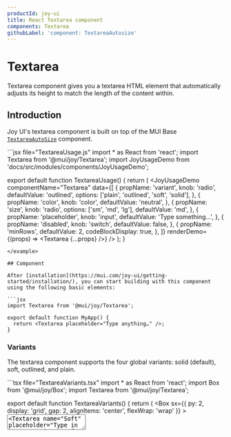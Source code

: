 ```yaml
---
productId: joy-ui
title: React Textarea component
components: Textarea
githubLabel: 'component: TextareaAutosize'
---
```


# Textarea

Textarea component gives you a textarea HTML element that automatically adjusts its height to match the length of the content within.

## Introduction

Joy UI's textarea component is built on top of the MUI Base [`TextareaAutoSize`](https://mui.com/base-ui/react-textarea-autosize/) component.

<example name="TextareaUsage">
```jsx file="TextareaUsage.js"
import * as React from 'react';
import Textarea from '@mui/joy/Textarea';
import JoyUsageDemo from 'docs/src/modules/components/JoyUsageDemo';

export default function TextareaUsage() {
  return (
    <JoyUsageDemo
      componentName="Textarea"
      data={[
        {
          propName: 'variant',
          knob: 'radio',
          defaultValue: 'outlined',
          options: ['plain', 'outlined', 'soft', 'solid'],
        },
        {
          propName: 'color',
          knob: 'color',
          defaultValue: 'neutral',
        },
        {
          propName: 'size',
          knob: 'radio',
          options: ['sm', 'md', 'lg'],
          defaultValue: 'md',
        },
        {
          propName: 'placeholder',
          knob: 'input',
          defaultValue: 'Type something…',
        },
        {
          propName: 'disabled',
          knob: 'switch',
          defaultValue: false,
        },
        {
          propName: 'minRows',
          defaultValue: 2,
          codeBlockDisplay: true,
        },
      ]}
      renderDemo={(props) => <Textarea {...props} />}
    />
  );
}
```
</example>

## Component

After [installation](https://mui.com/joy-ui/getting-started/installation/), you can start building with this component using the following basic elements:

```jsx
import Textarea from '@mui/joy/Textarea';

export default function MyApp() {
  return <Textarea placeholder="Type anything…" />;
}
```

### Variants

The textarea component supports the four global variants: solid (default), soft, outlined, and plain.

<example name="TextareaVariants">
```tsx file="TextareaVariants.tsx"
import * as React from 'react';
import Box from '@mui/joy/Box';
import Textarea from '@mui/joy/Textarea';

export default function TextareaVariants() {
  return (
    <Box
      sx={{ py: 2, display: 'grid', gap: 2, alignItems: 'center', flexWrap: 'wrap' }}
    >
      <Textarea name="Solid" placeholder="Type in here…" variant="solid" />
      <Textarea name="Soft" placeholder="Type in here…" variant="soft" />
      <Textarea name="Outlined" placeholder="Type in here…" variant="outlined" />
      <Textarea name="Plain" placeholder="Type in here…" variant="plain" />
    </Box>
  );
}
```
</example>

### Sizes

The textarea component comes with three sizes out of the box: `sm`, `md` (the default), and `lg`.

<example name="TextareaSizes">
```tsx file="TextareaSizes.tsx"
import * as React from 'react';
import Box from '@mui/joy/Box';
import Textarea from '@mui/joy/Textarea';

export default function TextareaSizes() {
  return (
    <Box sx={{ display: 'flex', gap: 2, alignItems: 'center', flexWrap: 'wrap' }}>
      <Textarea size="sm" name="Size" placeholder="Small" />
      <Textarea size="md" name="Size" placeholder="Medium" />
      <Textarea size="lg" name="Size" placeholder="Large" />
    </Box>
  );
}
```
</example>

### Colors

Toggle the palette that's being used to color the by text field by using the `color` prop.

<example name="TextareaColors">
```tsx file="TextareaColors.tsx"
import * as React from 'react';
import Box from '@mui/joy/Box';
import Textarea from '@mui/joy/Textarea';

export default function TextareaColors() {
  return (
    <Box
      sx={{ py: 2, display: 'grid', gap: 2, alignItems: 'center', flexWrap: 'wrap' }}
    >
      <Textarea
        name="Primary"
        placeholder="Type in here…"
        variant="outlined"
        color="primary"
      />
      <Textarea
        name="Neutral"
        placeholder="Type in here…"
        variant="outlined"
        color="neutral"
      />
      <Textarea
        name="Danger"
        placeholder="Type in here…"
        variant="outlined"
        color="danger"
      />
      <Textarea
        name="Warning"
        placeholder="Type in here…"
        variant="outlined"
        color="warning"
      />
    </Box>
  );
}
```
</example>

### Form props

Standard form attributes are supported for example `required`, `disabled`, etc.

<example name="TextareaFormProps">
```tsx file="TextareaFormProps.tsx"
import * as React from 'react';
import Box from '@mui/joy/Box';
import Button from '@mui/joy/Button';
import Textarea from '@mui/joy/Textarea';

export default function TextareaFormProps() {
  return (
    <Box
      sx={{
        py: 2,
        display: 'flex',
        flexDirection: 'column',
        gap: 2,
        alignItems: 'center',
        flexWrap: 'wrap',
      }}
    >
      <form
        onSubmit={(event) => {
          event.preventDefault();
        }}
      >
        <Textarea
          placeholder="Try to submit with no text!"
          required
          sx={{ mb: 1 }}
        />
        <Textarea placeholder="It is disabled" disabled sx={{ mb: 1 }} />
        <Button type="submit">Submit</Button>
      </form>
    </Box>
  );
}
```
</example>

### Focused ring

Provide these CSS variables to `sx` prop to control the focused ring appearance:

- `--Textarea-focusedInset`: the focused ring's **position**, either inside(`inset`) or outside(`var(--any, )`) of the Textarea.
- `--Textarea-focusedThickness`: the **size** of the focused ring.
- `--Textarea-focusedHighlight`: the **color** of the focused ring.

<example name="FocusedRingTextarea">
```tsx file="FocusedRingTextarea.tsx"
import * as React from 'react';
import Textarea from '@mui/joy/Textarea';

export default function FocusedRingTextarea() {
  return (
    <Textarea
      placeholder="Bootstrap"
      minRows={2}
      sx={{
        '--Textarea-focusedInset': 'var(--any, )',
        '--Textarea-focusedThickness': '0.25rem',
        '--Textarea-focusedHighlight': 'rgba(13,110,253,.25)',
        '&::before': {
          transition: 'box-shadow .15s ease-in-out',
        },
        '&:focus-within': {
          borderColor: '#86b7fe',
        },
      }}
    />
  );
}
```
</example>

:::success
To get full control of the focused ring, customize the `box-shadow` of the `::before` pseudo element directly

```js
<Textarea sx={{ '&:focus-within::before': { boxShadow: '...your custom value' } }} />
```

:::

#### Debugging the focus ring

To display the Textarea's focus ring by simulating user's focus, inspect the Textarea element and toggle the [pseudostate panel](https://developer.chrome.com/docs/devtools/css/#pseudostates).

- If you inspect the Textarea's root element, with `.MuiTextarea-root` class, you have to toggle on the `:focus-within` state.
- If you inspect the `<input>` element, you have to toggle on the `:focus` state.

### Triggering the focus ring

To trigger the focus ring programmatically, set the CSS variable `--Textarea-focused: 1`.

<example name="TriggerFocusTextarea">
```tsx file="TriggerFocusTextarea.tsx"
import * as React from 'react';
import Textarea from '@mui/joy/Textarea';

export default function TriggerFocusTextarea() {
  return (
    <Textarea
      placeholder="Looks like I'm focused but no"
      sx={{ '--Textarea-focused': 1 }}
    />
  );
}
```
</example>

:::info
The focus ring still appear on focus even though you set `--Textarea-focused: 0`.
:::

### Validation

To toggle the error state, use the `error` prop.

<example name="TextareaValidation">
```tsx file="TextareaValidation.tsx"
import * as React from 'react';
import Box from '@mui/joy/Box';
import Textarea from '@mui/joy/Textarea';

export default function TextareaValidation() {
  return (
    <Box sx={{ p: 2 }}>
      <Textarea
        placeholder="Type in here…"
        error
        defaultValue="Oh no! Something is definitely wrong."
      />
    </Box>
  );
}
```
</example>

Note that using the `color` prop with danger as value gets the same result:

```js
<Textarea color="danger" />
```

### Rows

Use the `minRows` to set the minimum number of lines to show and `maxRows` to limit the number of lines that users will see.

<example name="TextareaRows">
```tsx file="TextareaRows.tsx"
import * as React from 'react';
import Box from '@mui/joy/Box';
import Textarea from '@mui/joy/Textarea';

export default function TextareaRows() {
  return (
    <Box sx={{ p: 2 }}>
      <Textarea
        placeholder="Type in here…"
        defaultValue="Try to put text longer than 4 lines."
        minRows={2}
        maxRows={4}
      />
    </Box>
  );
}
```
</example>

### Decorators

Use the `startDecorator` and/or `endDecorator` props to add supporting icons or elements to the textarea.
It's usually more common to see textarea components using decorators at the top and bottom.

<example name="TextareaDecorators">
```tsx file="TextareaDecorators.tsx"
import * as React from 'react';
import Box from '@mui/joy/Box';
import Button from '@mui/joy/Button';
import IconButton from '@mui/joy/IconButton';
import Textarea from '@mui/joy/Textarea';
import Typography from '@mui/joy/Typography';

export default function TextareaDecorators() {
  const [text, setText] = React.useState('');
  const addEmoji = (emoji: string) => () => setText(`${text}${emoji}`);
  return (
    <Textarea
      placeholder="Type in here…"
      value={text}
      onChange={(event) => setText(event.target.value)}
      minRows={2}
      maxRows={4}
      startDecorator={
        <Box sx={{ display: 'flex', gap: 0.5, flex: 1 }}>
          <IconButton variant="outlined" color="neutral" onClick={addEmoji('👍')}>
            👍
          </IconButton>
          <IconButton variant="outlined" color="neutral" onClick={addEmoji('🏖')}>
            🏖
          </IconButton>
          <IconButton variant="outlined" color="neutral" onClick={addEmoji('😍')}>
            😍
          </IconButton>
          <Button variant="outlined" color="neutral" sx={{ ml: 'auto' }}>
            See all
          </Button>
        </Box>
      }
      endDecorator={
        <Typography level="body-xs" sx={{ ml: 'auto' }}>
          {text.length} character(s)
        </Typography>
      }
      sx={{ minWidth: 300 }}
    />
  );
}
```
</example>

### HTML textarea ref

Use the `slotProps.textarea` attribute to pass props to the `ref` and other [supported HTML attributes](https://developer.mozilla.org/en-US/docs/Web/HTML/Element/textarea#attributes) to the textarea element.

<example name="TextareaRef">
```tsx file="TextareaRef.tsx"
import * as React from 'react';
import Button from '@mui/joy/Button';
import Textarea from '@mui/joy/Textarea';
import Stack from '@mui/joy/Stack';

export default function TextareaRef() {
  const textareaRef = React.useRef<HTMLTextAreaElement>(null);

  const handleTextareaFocus = () => {
    textareaRef.current?.focus();
  };

  return (
    <Stack direction="row" sx={{ gap: 1 }}>
      <Textarea
        placeholder="Placeholder"
        slotProps={{ textarea: { ref: textareaRef } }}
      />
      <Button onClick={handleTextareaFocus}>Focus textarea element</Button>
    </Stack>
  );
}
```
</example>

## Accessibility

In order for the textarea to be accessible, **it should be linked to a label**.

The `FormControl` automatically generates a unique id that links the textarea with the `FormLabel` component:

<example name="TextareaField">
```tsx file="TextareaField.tsx"
import * as React from 'react';
import FormControl from '@mui/joy/FormControl';
import FormLabel from '@mui/joy/FormLabel';
import FormHelperText from '@mui/joy/FormHelperText';
import Textarea from '@mui/joy/Textarea';

export default function TextareaField() {
  return (
    <FormControl>
      <FormLabel>Label</FormLabel>
      <Textarea placeholder="Placeholder" minRows={2} />
      <FormHelperText>This is a helper text.</FormHelperText>
    </FormControl>
  );
}
```
</example>

Alternatively, you can do it manually by targeting the textarea slot:

```jsx
<label htmlFor="unique-id">Label</label>
<Textarea
  slotProps={{
    textarea: {
      id: 'unique-id',
    }
  }}
/>
```

## Common examples

### Focus outline

This example shows how to replace the default focus ring appearance with CSS outline.

<example name="FocusOutlineTextarea">
```tsx file="FocusOutlineTextarea.tsx"
import * as React from 'react';
import Textarea from '@mui/joy/Textarea';

export default function FocusOutlineTextarea() {
  return (
    <Textarea
      placeholder="Type in here…"
      minRows={2}
      sx={{
        '&::before': {
          display: 'none',
        },
        '&:focus-within': {
          outline: '2px solid var(--Textarea-focusedHighlight)',
          outlineOffset: '2px',
        },
      }}
    />
  );
}
```
</example>

### Floating label

To create a floating label textarea, a custom component (combination of `<textarea>` and `<label>`) is required to replace the default textarea slot.

<example name="FloatingLabelTextarea">
```tsx file="FloatingLabelTextarea.tsx"
import * as React from 'react';
import { TextareaAutosize } from '@mui/base/TextareaAutosize';
import { styled } from '@mui/joy/styles';
import Textarea from '@mui/joy/Textarea';

const StyledTextarea = styled(TextareaAutosize)({
  resize: 'none',
  border: 'none', // remove the native textarea border
  minWidth: 0, // remove the native textarea width
  outline: 0, // remove the native textarea outline
  padding: 0, // remove the native textarea padding
  paddingBlockStart: '1em',
  paddingInlineEnd: `var(--Textarea-paddingInline)`,
  flex: 'auto',
  alignSelf: 'stretch',
  color: 'inherit',
  backgroundColor: 'transparent',
  fontFamily: 'inherit',
  fontSize: 'inherit',
  fontStyle: 'inherit',
  fontWeight: 'inherit',
  lineHeight: 'inherit',
  '&::placeholder': {
    opacity: 0,
    transition: '0.1s ease-out',
  },
  '&:focus::placeholder': {
    opacity: 1,
  },
  // specific to TextareaAutosize, cannot use '&:focus ~ label'
  '&:focus + textarea + label, &:not(:placeholder-shown) + textarea + label': {
    top: '0.5rem',
    fontSize: '0.75rem',
  },
  '&:focus + textarea + label': {
    color: 'var(--Textarea-focusedHighlight)',
  },
});

const StyledLabel = styled('label')(({ theme }) => ({
  position: 'absolute',
  lineHeight: 1,
  top: 'calc((var(--Textarea-minHeight) - 1em) / 2)',
  color: theme.vars.palette.text.tertiary,
  fontWeight: theme.vars.fontWeight.md,
  transition: 'all 150ms cubic-bezier(0.4, 0, 0.2, 1)',
}));

const InnerTextarea = React.forwardRef<
  HTMLTextAreaElement,
  React.JSX.IntrinsicElements['textarea']
>(function InnerTextarea(props, ref) {
  const id = React.useId();
  return (
    <React.Fragment>
      <StyledTextarea minRows={2} {...props} ref={ref} id={id} />
      <StyledLabel htmlFor={id}>Label</StyledLabel>
    </React.Fragment>
  );
});

export default function FloatingLabelTextarea() {
  return (
    <Textarea
      slots={{ textarea: InnerTextarea }}
      slotProps={{ textarea: { placeholder: 'A placeholder' } }}
      sx={{ borderRadius: '6px' }}
    />
  );
}
```
</example>

### Underline input

<example name="UnderlineTextarea">
```tsx file="UnderlineTextarea.tsx"
import * as React from 'react';
import Textarea from '@mui/joy/Textarea';
import Stack from '@mui/joy/Stack';

export default function UnderlineTextarea() {
  return (
    <Stack spacing={2}>
      <Textarea
        minRows={2}
        placeholder="Type in here…"
        sx={{
          '&::before': {
            border: '1.5px solid var(--Textarea-focusedHighlight)',
            transform: 'scaleX(0)',
            left: '2.5px',
            right: '2.5px',
            bottom: 0,
            top: 'unset',
            transition: 'transform .15s cubic-bezier(0.1,0.9,0.2,1)',
            borderRadius: 0,
            borderBottomLeftRadius: '64px 20px',
            borderBottomRightRadius: '64px 20px',
          },
          '&:focus-within::before': {
            transform: 'scaleX(1)',
          },
        }}
      />
      <Textarea
        minRows={2}
        placeholder="Type in here…"
        variant="soft"
        sx={{
          borderBottom: '2px solid',
          borderColor: 'neutral.outlinedBorder',
          borderRadius: 0,
          '&:hover': {
            borderColor: 'neutral.outlinedHoverBorder',
          },
          '&::before': {
            border: '1px solid var(--Textarea-focusedHighlight)',
            transform: 'scaleX(0)',
            left: 0,
            right: 0,
            bottom: '-2px',
            top: 'unset',
            transition: 'transform .15s cubic-bezier(0.1,0.9,0.2,1)',
            borderRadius: 0,
          },
          '&:focus-within::before': {
            transform: 'scaleX(1)',
          },
        }}
      />
    </Stack>
  );
}
```
</example>

### Comment box

<example name="ExampleTextareaComment">
```tsx file="ExampleTextareaComment.tsx"
import * as React from 'react';
import Box from '@mui/joy/Box';
import Button from '@mui/joy/Button';
import FormControl from '@mui/joy/FormControl';
import FormLabel from '@mui/joy/FormLabel';
import Textarea from '@mui/joy/Textarea';
import IconButton from '@mui/joy/IconButton';
import Menu from '@mui/joy/Menu';
import MenuItem from '@mui/joy/MenuItem';
import ListItemDecorator from '@mui/joy/ListItemDecorator';
import FormatBold from '@mui/icons-material/FormatBold';
import FormatItalic from '@mui/icons-material/FormatItalic';
import KeyboardArrowDown from '@mui/icons-material/KeyboardArrowDown';
import Check from '@mui/icons-material/Check';

export default function ExampleTextareaComment() {
  const [italic, setItalic] = React.useState(false);
  const [fontWeight, setFontWeight] = React.useState('normal');
  const [anchorEl, setAnchorEl] = React.useState<null | HTMLElement>(null);
  return (
    <FormControl>
      <FormLabel>Your comment</FormLabel>
      <Textarea
        placeholder="Type something here…"
        minRows={3}
        endDecorator={
          <Box
            sx={{
              display: 'flex',
              gap: 'var(--Textarea-paddingBlock)',
              pt: 'var(--Textarea-paddingBlock)',
              borderTop: '1px solid',
              borderColor: 'divider',
              flex: 'auto',
            }}
          >
            <IconButton
              variant="plain"
              color="neutral"
              onClick={(event) => setAnchorEl(event.currentTarget)}
            >
              <FormatBold />
              <KeyboardArrowDown fontSize="md" />
            </IconButton>
            <Menu
              anchorEl={anchorEl}
              open={Boolean(anchorEl)}
              onClose={() => setAnchorEl(null)}
              size="sm"
              placement="bottom-start"
              sx={{ '--ListItemDecorator-size': '24px' }}
            >
              {['200', 'normal', 'bold'].map((weight) => (
                <MenuItem
                  key={weight}
                  selected={fontWeight === weight}
                  onClick={() => {
                    setFontWeight(weight);
                    setAnchorEl(null);
                  }}
                  sx={{ fontWeight: weight }}
                >
                  <ListItemDecorator>
                    {fontWeight === weight && <Check fontSize="sm" />}
                  </ListItemDecorator>
                  {weight === '200' ? 'lighter' : weight}
                </MenuItem>
              ))}
            </Menu>
            <IconButton
              variant={italic ? 'soft' : 'plain'}
              color={italic ? 'primary' : 'neutral'}
              aria-pressed={italic}
              onClick={() => setItalic((bool) => !bool)}
            >
              <FormatItalic />
            </IconButton>
            <Button sx={{ ml: 'auto' }}>Send</Button>
          </Box>
        }
        sx={[
          {
            minWidth: 300,
            fontWeight,
          },
          italic ? { fontStyle: 'italic' } : { fontStyle: 'initial' },
        ]}
      />
    </FormControl>
  );
}
```
</example>